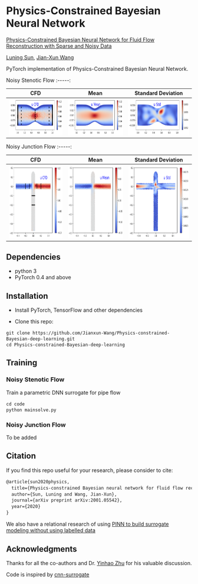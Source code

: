 # Physics-Constrained Bayesian Neural Network
[Physics-Constrained Bayesian Neural Network for Fluid Flow Reconstruction with Sparse and Noisy Data](https://arxiv.org/pdf/2001.05542.pdf)

[Luning Sun](https://scholar.google.com/citations?user=Jszc1B8AAAAJ&hl=en), [Jian-Xun Wang](http://sites.nd.edu/jianxun-wang/)

PyTorch implementation of Physics-Constrained Bayesian Neural Network.

Noisy Stenotic Flow
:-----:

CFD | Mean | Standard Deviation
:-----:|:------:|:-----:
<img height="100" src="Figures/softcfdu_noise10.png?raw=true"> | <img height="100" src="Figures/backup_softuNN_mean_noise10.png?raw=true"> | <img height="100" src="Figures/softuNN_std_noise10.png?raw=true">

Noisy Junction Flow
:-----:

CFD | Mean | Standard Deviation
:-----:|:------:|:-----:
<img height="200" src="Figures/Junction_u_CFD_noise10.png?raw=true"> | <img height="200" src="Figures/Junction_u_mean_noise10.png?raw=true"> | <img height="200" src="Figures/Junction_u_std_noise10.png?raw=true">

## Dependencies
- python 3
- PyTorch 0.4 and above

## Installation
- Install PyTorch, TensorFlow and other dependencies

- Clone this repo:
```
git clone https://github.com/Jianxun-Wang/Physics-constrained-Bayesian-deep-learning.git
cd Physics-constrained-Bayesian-deep-learning
```

## Training

### Noisy Stenotic Flow 

Train a parametric DNN surrogate for pipe flow
```
cd code
python mainsolve.py
```
### Noisy Junction Flow

To be added

## Citation

If you find this repo useful for your research, please consider to cite:

```latex
@article{sun2020physics,
  title={Physics-constrained Bayesian neural network for fluid flow reconstruction with sparse and noisy data},
  author={Sun, Luning and Wang, Jian-Xun},
  journal={arXiv preprint arXiv:2001.05542},
  year={2020}
}
```
We also have a relational research of using [PINN to build surrogate modeling without using labelled data](https://github.com/Jianxun-Wang/LabelFree-DNN-Surrogate)
## Acknowledgments

Thanks for all the co-authors and Dr. [Yinhao Zhu](https://scholar.google.com/citations?user=SZmaVZMAAAAJ&hl=en) for his valuable discussion.

Code is inspired by [cnn-surrogate](https://github.com/cics-nd/cnn-surrogate)

